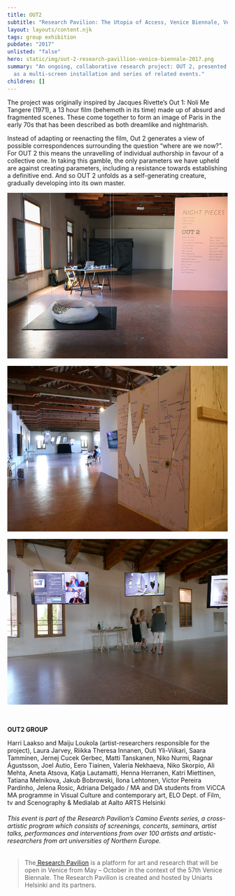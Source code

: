 ```yaml
---
title: OUT2
subtitle: "Research Pavilion: The Utopia of Access, Venice Biennale, Venice"
layout: layouts/content.njk
tags: group exhibition
pubdate: "2017"
unlisted: "false"
hero: static/img/out-2-research-pavillion-venice-biennale-2017.png
summary: "An ongoing, collaborative research project: OUT 2, presented in Venice
  as a multi-screen installation and series of related events."
children: []
---
```

The project was originally inspired by Jacques Rivette’s Out 1: Noli Me Tangere (1971), a 13 hour film (behemoth in its time) made up of absurd and fragmented scenes. These come together to form an image of Paris in the early 70s that has been described as both dreamlike and nightmarish.

Instead of adapting or reenacting the film, Out 2 generates a view of possible correspondences surrounding the question “where are we now?”. For OUT 2 this means the unravelling of individual authorship in favour of a collective one. In taking this gamble, the only parameters we have upheld are against creating parameters, including a resistance towards establishing a definitive end. And so OUT 2 unfolds as a self-generating creature, gradually developing into its own master. 

![](static/img/installation-image-out2-venice-2017-01.jpg)

![](static/img/installation-image-out2-venice-2017-02.jpg)

![](static/img/installation-image-out2-venice-2017-03.jpg)

<br/>

**OUT2 GROUP**

Harri Laakso and Maiju Loukola (artist-researchers responsible for the project), Laura Jarvey, Riikka Theresa Innanen, Outi Yli-Viikari, Saara Tamminen, Jernej Cucek Gerbec, Matti Tanskanen, Niko Nurmi, Ragnar Águstsson, Joel Autio, Eero Tiainen, Valeria Nekhaeva, Niko Skorpio, Ali Mehta, Aneta Atsova, Katja Lautamatti, Henna Herranen, Katri Miettinen, Tatiana Melnikova, Jakub Bobrowski, Ilona Lehtonen, Victor Pereira Pardinho, Jelena Rosic, Adriana Delgado / MA and DA students from ViCCA MA programme in Visual Culture and contemporary art, ELO Dept. of Film, tv and Scenography & Medialab at Aalto ARTS Helsinki



###### This event is part of the Research Pavilion’s Camino Events series, a cross-artistic program which consists of screenings, concerts, seminars, artist talks, performances and interventions from over 100 artists and artistic-researchers from art universities of Northern Europe.

> The[ Research Pavilion]([http://​www.researchpavilion.fi/​home](http://www.researchpavilion.fi/home)) is a platform for art and research that will be open in Venice from May – October in the context of the 57th Venice Biennale. The Research Pavilion is created and hosted by Uniarts Helsinki and its partners.

[](http://www.researchpavilion.fi/home)